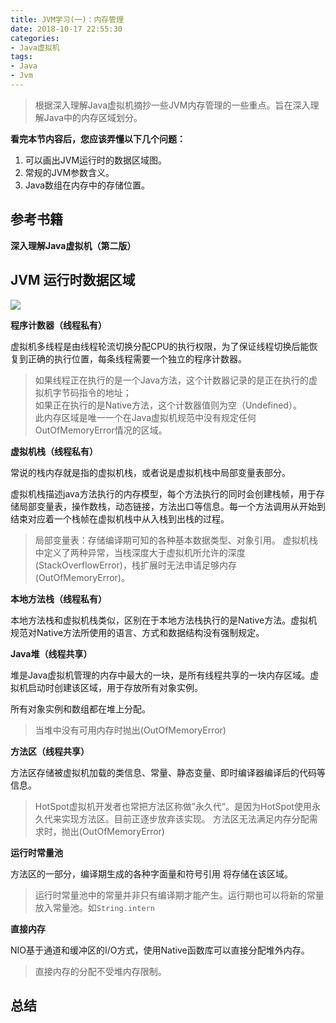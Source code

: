 ```yaml
---
title: JVM学习(一)：内存管理
date: 2018-10-17 22:55:30
categories:
- Java虚拟机
tags:
- Java
- Jvm
---
```


> 根据深入理解Java虚拟机摘抄一些JVM内存管理的一些重点。旨在深入理解Java中的内存区域划分。

**看完本节内容后，您应该弄懂以下几个问题：**

 1. 可以画出JVM运行时的数据区域图。
 2. 常规的JVM参数含义。
 3. Java数组在内存中的存储位置。

## 参考书籍

 **深入理解Java虚拟机（第二版）**
 
 <!--more-->
 
## JVM 运行时数据区域

<img src="http://pbsg2r9io.bkt.clouddn.com/18-8-6/99649423.jpg" style="display:block;margin:0px 0px"/>

**程序计数器（线程私有）**

 虚拟机多线程是由线程轮流切换分配CPU的执行权限，为了保证线程切换后能恢复到正确的执行位置，每条线程需要一个独立的程序计数器。
 
 > 如果线程正在执行的是一个Java方法，这个计数器记录的是正在执行的虚拟机字节码指令的地址；  
 > 如果正在执行的是Native方法，这个计数器值则为空（Undefined）。  
 > 此内存区域是唯一一个在Java虚拟机规范中没有规定任何OutOfMemoryError情况的区域。

**虚拟机栈（线程私有）**

 常说的栈内存就是指的虚拟机栈，或者说是虚拟机栈中局部变量表部分。
 
 虚拟机栈描述java方法执行的内存模型，每个方法执行的同时会创建栈帧，用于存储局部变量表，操作数栈，动态链接，方法出口等信息。每一个方法调用从开始到结束对应着一个栈帧在虚拟机栈中从入栈到出栈的过程。
 
 > 局部变量表：存储编译期可知的各种基本数据类型、对象引用。
 > 虚拟机栈中定义了两种异常，当栈深度大于虚拟机所允许的深度(StackOverflowError)，栈扩展时无法申请足够内存(OutOfMemoryError)。
 
 
**本地方法栈（线程私有）**
 
 本地方法栈和虚拟机栈类似，区别在于本地方法栈执行的是Native方法。虚拟机规范对Native方法所使用的语言、方式和数据结构没有强制规定。
 
**Java堆（线程共享）**

 堆是Java虚拟机管理的内存中最大的一块，是所有线程共享的一块内存区域。虚拟机启动时创建该区域，用于存放所有对象实例。
 
 所有对象实例和数组都在堆上分配。

 > 当堆中没有可用内存时抛出(OutOfMemoryError)
 
**方法区（线程共享）**

 方法区存储被虚拟机加载的类信息、常量、静态变量、即时编译器编译后的代码等信息。
 
 > HotSpot虚拟机开发者也常把方法区称做”永久代“。是因为HotSpot使用永久代来实现方法区。目前正逐步放弃该实现。 
 > 方法区无法满足内存分配需求时，抛出(OutOfMemoryError)

**运行时常量池**

 方法区的一部分，编译期生成的各种字面量和符号引用 将存储在该区域。
 
 > 运行时常量池中的常量并非只有编译期才能产生。运行期也可以将新的常量放入常量池。如`String.intern`

**直接内存**

 NIO基于通道和缓冲区的I/O方式，使用Native函数库可以直接分配堆外内存。

 > 直接内存的分配不受堆内存限制。
 
## 总结 